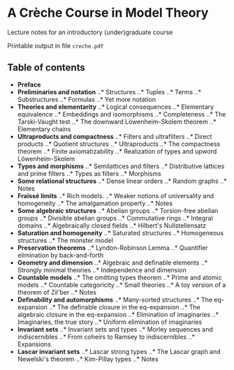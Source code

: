 # A Crèche Course in Model Theory

Lecture notes for an introductory (under)graduate course

Printable output in file `creche.pdf`

## Table of contents

*  **Preface**
*  **Preliminaries and notation**
..* Structures
..* Tuples
..* Terms
..* Substructures
..* Formulas
..* Yet more notation
*  **Theories and elementarity**
..* Logical consequences
..* Elementary equivalence
..* Embeddings and isomorphisms
..* Completeness
..* The Tarski-Vaught test
..* The downward Löwenheim-Skolem theorem
..* Elementary chains
*  **Ultraproducts and compactness**
..* Filters and ultrafilters
..* Direct products
..* Quotient structures
..* Ultraproducts
..* The compactness theorem
..* Finite axiomatizability
..* Realization of types and upword Löwenheim-Skolem
*  **Types and morphisms**
..* Semilattices and filters
..* Distributive lattices and prime filters
..* Types as filters
..* Morphisms
*  **Some relational structures**
..* Dense linear orders
..* Random graphs
..* Notes
*  **Fraïssé limits**
..* Rich models.
..* Weaker notions of universality and homogeneity
..* The amalgamation property
..* Notes
*  **Some algebraic structures**
..* Abelian groups
..* Torsion-free abelian groups
..* Divisible abelian groups
..* Commutative rings
..* Integral domains
..* Algebraically closed fields
..* Hilbert's Nullstellensatz
*  **Saturation and homogeneity**
..* Saturated structures
..* Homogeneous structures
..* The monster model
*  **Preservation theorems**
..* Lyndon-Robinson Lemma
..* Quantifier elimination by back-and-forth
*  **Geometry and dimension**
..* Algebraic and definable elements
..* Strongly minimal theories
..* Independence and dimension
*  **Countable models**
..* The omitting types theorem
..* Prime and atomic models
..* Countable categoricity
..* Small theories
..* A toy version of a theorem of Zil'ber
..* Notes
*  **Definability and automorphisms**
..* Many-sorted structures
..* The eq-expansion
..* The definable closure in the eq-expansion
..* The algebraic closure in the eq-expansion
..* Elimination of imaginaries
..* Imaginaries, the true story
..* Uniform elimination of imaginaries
*  **Invariant sets**
..* Invariant sets and types
..* Morley sequences and indiscernibles
..* From coheirs to Ramsey to indiscernibles
..* Expansions
*  **Lascar invariant sets**
..* Lascar strong types
..* The Lascar graph and Newelski's theorem
..* Kim-Pillay types
..* Notes
